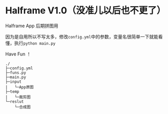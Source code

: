 # Halframe V1.0（没准儿以后也不更了）

Halframe App 后期拼图用

因为是自用所以不写太多，修改`config.yml`中的参数，变量名很简单一下就能看懂，执行`python main.py`

Have Fun ！

```
./
├─config.yml     
├─funs.py   	
├─main.py	
├─input
|   └─App原图
├─temp
|   └─裁剪图
└─reslut
    └─合成图	
```
